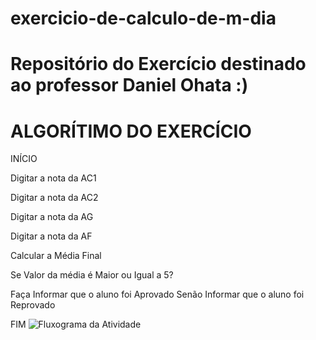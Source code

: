 # exercicio-de-calculo-de-m-dia

# Repositório do Exercício destinado ao professor Daniel Ohata :)

# ALGORÍTIMO DO EXERCÍCIO

INÍCIO

Digitar a nota da AC1 

Digitar a nota da AC2

Digitar a nota da AG

Digitar a nota da AF

Calcular a Média Final 

Se Valor da média é Maior ou Igual a 5? 

Faça Informar que o aluno foi Aprovado Senão Informar que o aluno foi Reprovado

FIM
![Fluxograma da Atividade](https://user-images.githubusercontent.com/103973644/169920280-405b171d-b46e-47f4-b870-3df82017bc17.jpg)

